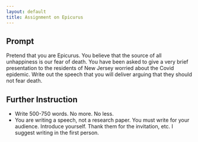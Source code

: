```yaml
---
layout: default
title: Assignment on Epicurus
---
```



## Prompt 

Pretend that you are Epicurus. You believe that the source of all unhappiness is our fear of death. You have been asked to give a very brief presentation to the residents of New Jersey worried about the Covid epidemic. Write out the speech that you will deliver arguing that they should not fear death. 

## Further Instruction

+ Write 500-750 words. No more. No less. 
+ You are writing a speech, not a research paper. You must write for your audience. Introduce yourself. Thank them for the invitation, etc. I suggest writing in the first person.

